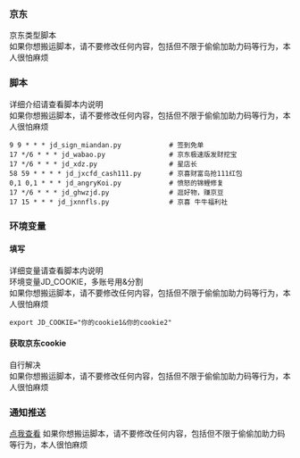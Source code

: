 ### 京东 
京东类型脚本       
如果你想搬运脚本，请不要修改任何内容，包括但不限于偷偷加助力码等行为，本人很怕麻烦         
### 脚本
详细介绍请查看脚本内说明        
如果你想搬运脚本，请不要修改任何内容，包括但不限于偷偷加助力码等行为，本人很怕麻烦             
```
9 9 * * * jd_sign_miandan.py            # 签到免单  
17 */6 * * * jd_wabao.py                # 京东极速版发财挖宝
17 */6 * * * jd_xdz.py                  # 星店长 
58 59 * * * * jd_jxcfd_cash111.py       # 京喜财富岛抢111红包
0,1 0,1 * * * jd_angryKoi.py            # 愤怒的锦鲤修复
17 */6 * * * jd_ghwzjd.py               # 逛好物，赚京豆
17 15 * * * jd_jxnnfls.py               # 京喜 牛牛福利社
```
### 环境变量
#### 填写
详细变量请查看脚本内说明      
环境变量JD_COOKIE，多账号用&分割       
如果你想搬运脚本，请不要修改任何内容，包括但不限于偷偷加助力码等行为，本人很怕麻烦             
```
export JD_COOKIE="你的cookie1&你的cookie2"    
```
#### 获取京东cookie
自行解决    
如果你想搬运脚本，请不要修改任何内容，包括但不限于偷偷加助力码等行为，本人很怕麻烦           
### 通知推送
[点我查看](https://github.com/wuye999/myScripts/blob/main/send.md)
 如果你想搬运脚本，请不要修改任何内容，包括但不限于偷偷加助力码等行为，本人很怕麻烦          


